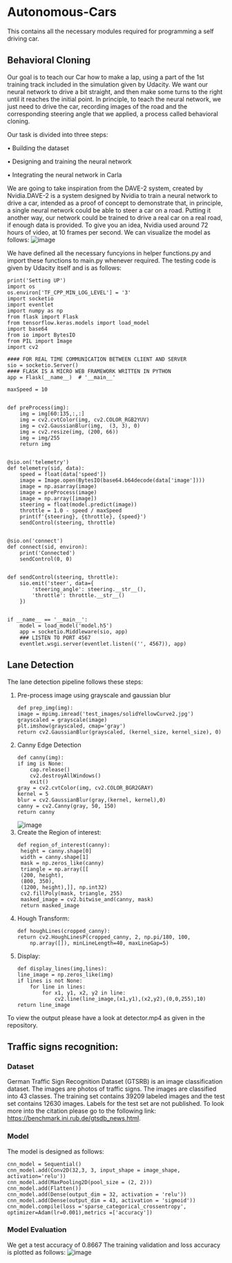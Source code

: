 # Autonomous-Cars
This contains all the necessary modules required for programming a self driving car. 
## Behavioral Cloning
Our goal is to teach our Car how to make a lap, using a part of the 1st training track included in the simulation given by Udacity. We want our neural network to drive a bit straight, and 
then make some turns to the right until it reaches the initial point. In principle, to teach 
the neural network, we just need to drive the car, recording images of the road and the 
corresponding steering angle that we applied, a process called behavioral cloning.

Our task is divided into three steps:

• Building the dataset

• Designing and training the neural network

• Integrating the neural network in Carla

We are going to take inspiration from the DAVE-2 system, created by Nvidia.DAVE-2 is a system designed by Nvidia to train a neural network to drive a car, intended 
as a proof of concept to demonstrate that, in principle, a single neural network could be 
able to steer a car on a road. Putting it another way, our network could be trained to drive 
a real car on a real road, if enough data is provided. To give you an idea, Nvidia used 
around 72 hours of video, at 10 frames per second. We can visualize the model as follows:
![image](https://user-images.githubusercontent.com/64439578/125081076-38330d80-e0e3-11eb-91d2-1654788ffa13.png)

We have defined all the necessary funcyions in helper functions.py and import these functions to main.py whenever required.
The testing code is given by Udacity itself and is as follows:
```
print('Setting UP')
import os
os.environ['TF_CPP_MIN_LOG_LEVEL'] = '3'
import socketio
import eventlet
import numpy as np
from flask import Flask
from tensorflow.keras.models import load_model
import base64
from io import BytesIO
from PIL import Image
import cv2
 
#### FOR REAL TIME COMMUNICATION BETWEEN CLIENT AND SERVER
sio = socketio.Server()
#### FLASK IS A MICRO WEB FRAMEWORK WRITTEN IN PYTHON
app = Flask(__name__)  # '__main__'
 
maxSpeed = 10
 
 
def preProcess(img):
    img = img[60:135,:,:]
    img = cv2.cvtColor(img, cv2.COLOR_RGB2YUV)
    img = cv2.GaussianBlur(img,  (3, 3), 0)
    img = cv2.resize(img, (200, 66))
    img = img/255
    return img
 
 
@sio.on('telemetry')
def telemetry(sid, data):
    speed = float(data['speed'])
    image = Image.open(BytesIO(base64.b64decode(data['image'])))
    image = np.asarray(image)
    image = preProcess(image)
    image = np.array([image])
    steering = float(model.predict(image))
    throttle = 1.0 - speed / maxSpeed
    print(f'{steering}, {throttle}, {speed}')
    sendControl(steering, throttle)
 
 
@sio.on('connect')
def connect(sid, environ):
    print('Connected')
    sendControl(0, 0)
 
 
def sendControl(steering, throttle):
    sio.emit('steer', data={
        'steering_angle': steering.__str__(),
        'throttle': throttle.__str__()
    })
 
 
if __name__ == '__main__':
    model = load_model('model.h5')
    app = socketio.Middleware(sio, app)
    ### LISTEN TO PORT 4567
    eventlet.wsgi.server(eventlet.listen(('', 4567)), app)
```
## Lane Detection
The lane detection pipeline follows these steps:

1) Pre-process image using grayscale and gaussian blur
   ```
   def prep_img(img):
   image = mpimg.imread('test_images/solidYellowCurve2.jpg')
   grayscaled = grayscale(image)
   plt.imshow(grayscaled, cmap='gray')
   return cv2.GaussianBlur(grayscaled, (kernel_size, kernel_size), 0)
   ```
2)  Canny Edge Detection
    ```
    def canny(img):
    if img is None:
        cap.release()
        cv2.destroyAllWindows()
        exit()
    gray = cv2.cvtColor(img, cv2.COLOR_BGR2GRAY)
    kernel = 5
    blur = cv2.GaussianBlur(gray,(kernel, kernel),0)
    canny = cv2.Canny(gray, 50, 150)
    return canny
    ```
    ![image](https://user-images.githubusercontent.com/64439578/125083279-ca3c1580-e0e5-11eb-8998-5c3ad588ef0b.png)
3) Create the Region of interest:
   ```
   def region_of_interest(canny):
    height = canny.shape[0]
    width = canny.shape[1]
    mask = np.zeros_like(canny)
    triangle = np.array([[
    (200, height),
    (800, 350),
    (1200, height),]], np.int32)
    cv2.fillPoly(mask, triangle, 255)
    masked_image = cv2.bitwise_and(canny, mask)
    return masked_image
    ```
 4) Hough Transform:
    ```
    def houghLines(cropped_canny):
    return cv2.HoughLinesP(cropped_canny, 2, np.pi/180, 100, 
        np.array([]), minLineLength=40, maxLineGap=5)
     ```
 5) Display:
    ```
    def display_lines(img,lines):
    line_image = np.zeros_like(img)
    if lines is not None:
        for line in lines:
            for x1, y1, x2, y2 in line:
                cv2.line(line_image,(x1,y1),(x2,y2),(0,0,255),10)
    return line_image
    ```
To view the output please have a look at detector.mp4 as given in the repository.

## Traffic signs recognition:
### Dataset
German Traffic Sign Recognition Dataset (GTSRB) is an image classification dataset.
The images are photos of traffic signs. The images are classified into 43 classes. The training set contains 39209 labeled images and the test set contains 12630 images. Labels for the test set are not published. To look more into the citation please go to the following link:
https://benchmark.ini.rub.de/gtsdb_news.html.

### Model
The model is designed as follows:
```
cnn_model = Sequential()
cnn_model.add(Conv2D(32,3, 3, input_shape = image_shape, activation='relu'))
cnn_model.add(MaxPooling2D(pool_size = (2, 2)))
cnn_model.add(Flatten())
cnn_model.add(Dense(output_dim = 32, activation = 'relu'))
cnn_model.add(Dense(output_dim = 43, activation = 'sigmoid'))
cnn_model.compile(loss ='sparse_categorical_crossentropy', optimizer=Adam(lr=0.001),metrics =['accuracy'])
```
### Model Evaluation
We get a test accuracy of 0.8667
The training validation and loss accuracy is plotted as follows:
![image](https://user-images.githubusercontent.com/64439578/125156641-2190c300-e184-11eb-8f66-50b6b825a0be.png)


